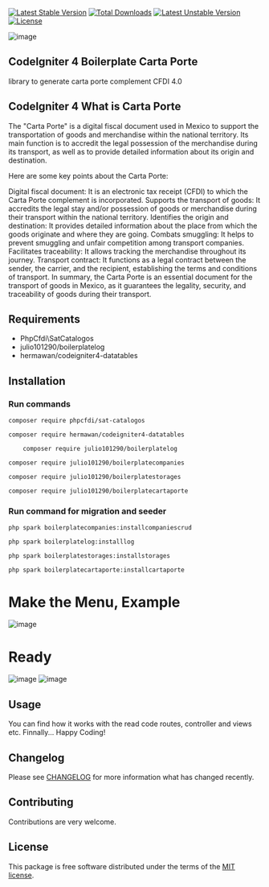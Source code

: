 [![Latest Stable Version](https://poser.okvpn.org/julio101290/boilerplatecomplementopago/v/stable)](https://packagist.org/packages/julio101290/boilerplatecomplementopago) [![Total Downloads](https://poser.okvpn.org/julio101290/boilerplatecomplementopago/downloads)](https://packagist.org/packages/julio101290/boilerplatecomplementopago) [![Latest Unstable Version](https://poser.okvpn.org/julio101290/boilerplatecomplementopago/v/unstable)](https://packagist.org/packages/julio101290/boilerplatecomplementopago) [![License](https://poser.okvpn.org/julio101290/boilerplatecomplementopago/license)](https://packagist.org/packages/julio101290/boilerplatecomplementopago)

![image](https://github.com/user-attachments/assets/3aa98f16-c7e2-460c-8fda-f538cdb34aab)



## CodeIgniter 4 Boilerplate Carta Porte
library to generate carta porte complement CFDI 4.0

## CodeIgniter 4 What is Carta Porte
The "Carta Porte" is a digital fiscal document used in Mexico to support the transportation of goods and merchandise within the national territory. Its main function is to accredit the legal possession of the merchandise during its transport, as well as to provide detailed information about its origin and destination.

Here are some key points about the Carta Porte:

Digital fiscal document: It is an electronic tax receipt (CFDI) to which the Carta Porte complement is incorporated.
Supports the transport of goods: It accredits the legal stay and/or possession of goods or merchandise during their transport within the national territory.
Identifies the origin and destination: It provides detailed information about the place from which the goods originate and where they are going.
Combats smuggling: It helps to prevent smuggling and unfair competition among transport companies.
Facilitates traceability: It allows tracking the merchandise throughout its journey.
Transport contract: It functions as a legal contract between the sender, the carrier, and the recipient, establishing the terms and conditions of transport.
In summary, the Carta Porte is an essential document for the transport of goods in Mexico, as it guarantees the legality, security, and traceability of goods during their transport.


## Requirements
* PhpCfdi\SatCatalogos
* julio101290/boilerplatelog
* hermawan/codeigniter4-datatables

## Installation

### Run commands
	
 	composer require phpcfdi/sat-catalogos

   	composer require hermawan/codeigniter4-datatables

    	composer require julio101290/boilerplatelog

	composer require julio101290/boilerplatecompanies

  	composer require julio101290/boilerplatestorages

	composer require julio101290/boilerplatecartaporte

	


### Run command for migration and seeder

	php spark boilerplatecompanies:installcompaniescrud

 	php spark boilerplatelog:installlog

  	php spark boilerplatestorages:installstorages

	php spark boilerplatecartaporte:installcartaporte
	

# Make the Menu, Example
![image](https://github.com/user-attachments/assets/bc6be922-f4a3-4f27-b146-c63b436e9c4a)


# Ready

![image](https://github.com/user-attachments/assets/967b0b8c-6ba3-4509-b334-47431ea061f7)
![image](https://github.com/user-attachments/assets/e63399f6-acc1-4fca-8ba9-850cb6b0bcf0)



Usage
-----
You can find how it works with the read code routes, controller and views etc. Finnally... Happy Coding!

Changelog
--------
Please see [CHANGELOG](CHANGELOG.md) for more information what has changed recently.

Contributing
------------
Contributions are very welcome.

License
-------

This package is free software distributed under the terms of the [MIT license](LICENSE.md).
